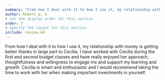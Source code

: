 ```yaml
---
summary: "From how I deal with it to how I use it, my relationship with money is getting better thanks in large part to Cecilia..."
author: Robert p. S.
# Set the display order for this section
order: 7
# Specify the layout for this section
include: review.md
---
```

From how I deal with it to how I use it, my relationship with money is getting better thanks in large part to Cecilia.  I have worked with Cecilia during the first and second budget classes and have really enjoyed her approach, thoughtfulness and willingness to engage me and support my learning and growth. Cecilia is smart and enthusiastic and I would recommend taking the time to work with her when making important investments in yourself.